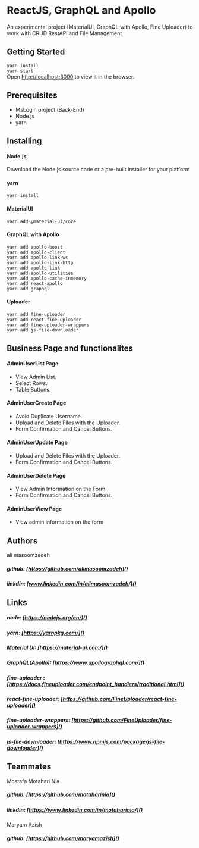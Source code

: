 # ReactJS, GraphQL and  Apollo

An experimental project (MaterialUI, GraphQL with Apollo, Fine Uploader)
to work with CRUD RestAPI and File Management
## Getting Started  
`yarn install`     
`yarn start`    
Open [http://localhost:3000](http://localhost:3000) to view it in the browser.

     
## Prerequisites    
- MsLogin project  (Back-End)
- Node.js
- yarn


## Installing

#### Node.js
Download the Node.js source code or a pre-built installer for your platform

#### yarn
`yarn install`  

#### MaterialUI
`yarn add @material-ui/core` 

#### GraphQL with Apollo 
`yarn add apollo-boost`     
`yarn add apollo-client`    
`yarn add apollo-link-ws`   
`yarn add apollo-link-http`  
`yarn add apollo-link`          
`yarn add apollo-utilities`     
`yarn add apollo-cache-inmemory`    
`yarn add react-apollo`     
`yarn add graphql`      

#### Uploader     
`yarn add fine-uploader`    
`yarn add react-fine-uploader`  
`yarn add fine-uploader-wrappers`   
`yarn add js-file-downloader`   


## Business Page and functionalites

#### AdminUserList Page
* View Admin List.
* Select Rows.
* Table Buttons.

#### AdminUserCreate Page
* Avoid Duplicate Username.
* Upload and Delete Files with the Uploader.
* Form Confirmation and Cancel Buttons.

#### AdminUserUpdate Page
* Upload and Delete Files with the Uploader.
* Form Confirmation and Cancel Buttons.

#### AdminUserDelete Page
* View Admin Information on the Form
* Form Confirmation and Cancel Buttons.

#### AdminUserView Page
* View admin information on the form

## Authors
ali masoomzadeh     
 ##### github:  [https://github.com/alimasoomzadeh]()     
 ##### linkdin: [www.linkedin.com/in/alimasoomzadeh/]()
    
## Links

 ##### node: [https://nodejs.org/en/]()
 ##### yarn: [https://yarnpkg.com/]()
 ##### Material UI: [https://material-ui.com/]()
 ##### GraphQL(Apollo): [https://www.apollographql.com/]()
##### fine-uploader :  [https://docs.fineuploader.com/endpoint_handlers/traditional.html]()
##### react-fine-uploader: [https://github.com/FineUploader/react-fine-uploader]()
##### fine-uploader-wrappers:  [https://github.com/FineUploader/fine-uploader-wrappers]()
##### js-file-downloader:   [https://www.npmjs.com/package/js-file-downloader]()

## Teammates

Mostafa Motahari Nia    
 ##### github:  [https://github.com/motaharinia]()     
 ##### linkdin: [https://www.linkedin.com/in/motaharinia/]()
 
 Maryam Azish   
  ##### github:  [https://github.com/maryamazish]()     